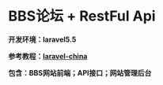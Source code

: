 

# BBS论坛 + RestFul Api

**开发环境：laravel5.5**

**参考教程：[laravel-china](https://laravel-china.org/courses)**

**包含：BBS网站前端；API接口；网站管理后台**


